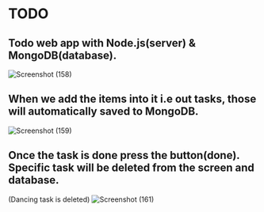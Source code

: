 # TODO

## Todo web app with Node.js(server) & MongoDB(database).
![Screenshot (158)](https://user-images.githubusercontent.com/62931444/100341053-14aecd00-3002-11eb-891e-09575ada4fd5.png)

## When we add the items into it i.e out tasks, those will automatically saved to MongoDB.
![Screenshot (159)](https://user-images.githubusercontent.com/62931444/100341083-1d9f9e80-3002-11eb-8fa8-4dfc08fb512e.png)

## Once the task is done press the button(done). Specific task will be deleted from the screen and database.
(Dancing task is deleted)
![Screenshot (161)](https://user-images.githubusercontent.com/62931444/100342121-876c7800-3003-11eb-8b5a-8ca2be37c57e.png)
